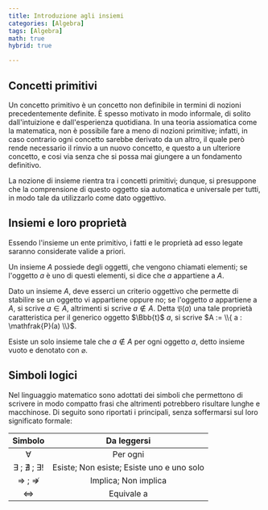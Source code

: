 ```yaml
---
title: Introduzione agli insiemi
categories: [Algebra]
tags: [Algebra]
math: true
hybrid: true

---
```

## Concetti primitivi

Un concetto primitivo è un concetto non definibile in termini di nozioni precedentemente definite. È spesso motivato in modo informale, di solito dall'intuizione e dall'esperienza quotidiana. In una teoria assiomatica come la matematica, non è possibile fare a meno di nozioni primitive; infatti, in caso contrario ogni concetto sarebbe derivato da un altro, il quale però rende necessario il rinvio a un nuovo concetto, e questo a un ulteriore concetto, e cosi via senza che si possa mai giungere a un fondamento definitivo.

La nozione di insieme rientra tra i concetti primitivi; dunque, si presuppone che la comprensione di questo oggetto sia automatica e universale per tutti, in modo tale da utilizzarlo come dato oggettivo.

## Insiemi e loro proprietà

Essendo l'insieme un ente primitivo, i fatti e le proprietà ad esso legate saranno considerate valide a priori.

Un insieme $A$ possiede degli oggetti, che vengono chiamati elementi; se l'oggetto $a$ è uno di questi elementi, si dice che $a$ appartiene a $A$.

Dato un insieme $A$, deve esserci un criterio oggettivo che permette di stabilire se un oggetto vi appartiene oppure no; se l'oggetto $a$ appartiene a $A$, si scrive $a \in A$, altrimenti si scrive $a \notin A$. Detta $\mathfrak{P}(a)$ una tale proprietà caratteristica per il generico oggetto $\Bbb{t}$ $a$, si scrive $A := \\{ a : \mathfrak{P}(a) \\}$.

Esiste un solo insieme tale che $a \notin A$ per ogni oggetto $a$, detto insieme vuoto e denotato con $\varnothing$.

## Simboli logici

Nel linguaggio matematico sono adottati dei simboli che permettono di scrivere in modo compatto frasi che altrimenti potrebbero risultare lunghe e macchinose. Di seguito sono riportati i principali, senza soffermarsi sul loro significato formale:

| Simbolo | Da leggersi |
|:-------:|:-----------:|
|$\forall$| Per ogni    |
|$\exists$ ; $\nexists$ ; $\exists !$| Esiste; Non esiste; Esiste uno e uno solo|
|$\Rightarrow$ ; $\not \Rightarrow$| Implica; Non implica |
|$\Leftrightarrow$      | Equivale a |